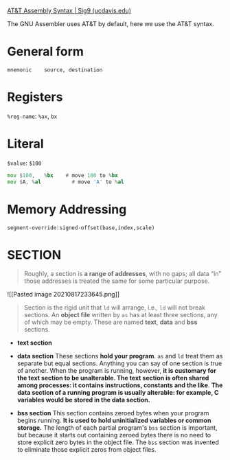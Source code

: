 [AT&T Assembly Syntax | Sig9 (ucdavis.edu)](https://csiflabs.cs.ucdavis.edu/~ssdavis/50/att-syntax.htm)

The GNU Assembler uses AT&T by default, here we use the AT&T syntax.

# General form

	mnemonic	source, destination
	
# Registers

`%reg-name`: `%ax`, `bx`

# Literal

`$value`: `$100`

```asm
mov	$100,	%bx    # move 100 to %bx
mov	$A,	%al	         # move 'A' to %al
```

# Memory Addressing

	segment-override:signed-offset(base,index,scale)
	


# SECTION

> Roughly, a section is **a range of addresses**, with no gaps; all data “in” those addresses is treated the same for some particular purpose.

![[Pasted image 20210817233645.png]]

> Section is the rigid unit that `ld` will arrange, i.e., `ld` will not break sections.
> An **object file** written by `as` has at least three sections, any of which may be empty. These are named **text**, **data** and **bss** sections.

- **text section**
- **data section**
	These sections **hold your program**. `as` and `ld` treat them as separate but equal sections. Anything you can say of one section is true of another. When the program is running, however, **it is customary for the text section to be unalterable. The text section is often shared among processes: it contains instructions, constants and the like**. 
	**The data section of a running program is usually alterable: for example, C variables would be stored in the data section.**
	
- **bss section**
	This section contains zeroed bytes when your program begins running. **It is used to hold uninitialized variables or common storage.** The length of each partial program's `bss` section is important, but because it starts out containing zeroed bytes there is no need to store explicit zero bytes in the object file. The `bss` section was invented to eliminate those explicit zeros from object files.
	
